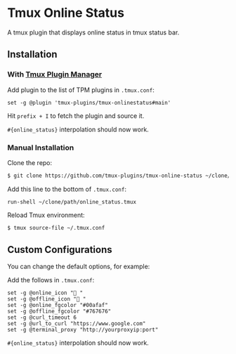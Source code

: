 # Tmux Online Status

A tmux plugin that displays online status in tmux status bar.

## Installation

### With [Tmux Plugin Manager](https://github.com/tmux-plugins/tpm)

Add plugin to the list of TPM plugins in `.tmux.conf`:

```tmux
set -g @plugin 'tmux-plugins/tmux-onlinestatus#main'
```

Hit `prefix + I` to fetch the plugin and source it.

`#{online_status}` interpolation should now work.

### Manual Installation

Clone the repo:

```sh
$ git clone https://github.com/tmux-plugins/tmux-online-status ~/clone/path
```

Add this line to the bottom of `.tmux.conf`:

```tmux
run-shell ~/clone/path/online_status.tmux
```

Reload Tmux environment:

```sh
$ tmux source-file ~/.tmux.conf
```

## Custom Configurations

You can change the default options, for example:

Add the follows in `.tmux.conf`:

```tmux
set -g @online_icon " "
set -g @offline_icon " "
set -g @online_fgcolor "#00afaf"
set -g @offline_fgcolor "#767676"
set -g @curl_timeout 6
set -g @url_to_curl "https://www.google.com"
set -g @terminal_proxy "http://yourproxyip:port"
```

`#{online_status}` interpolation should now work.
